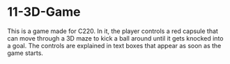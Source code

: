 # 11-3D-Game
This is a game made for C220. In it, the player controls a red capsule that can move through a 3D maze to kick a ball around until it gets knocked into a goal. The controls are explained in text boxes that appear as soon as the game starts.
